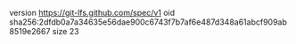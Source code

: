 version https://git-lfs.github.com/spec/v1
oid sha256:2dfdb0a7a34635e56dae900c6743f7b7af6e487d348a61abcf909ab8519e2667
size 23
